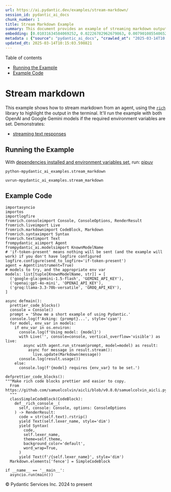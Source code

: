 ```yaml
---
url: https://ai.pydantic.dev/examples/stream-markdown/
session_id: pydantic_ai_docs
chunk_number: 1
title: Stream Markdown Example
summary: This document provides an example of streaming markdown output using the 'rich' library in the terminal. It demonstrates how to stream text responses from OpenAI and Google Gemini models, given the appropriate environment settings and dependencies.
embedding: [0.01031634584069252, 0.02226782962679863, 0.007901085540652275, -0.020183339715003967, 0.020932259038090706, -0.027709966525435448, 0.0020127170719206333, 0.007264504674822092, -0.015777206048369408, 0.023703254759311676, 0.0369466207921505, -0.0031782209407538176, -0.01676328107714653, -0.024726776406168938, 0.031454555690288544, -0.0013535133330151439, -0.007351878564804792, 0.009617355652153492, -0.00486484682187438, 0.054671015590429306, 0.044410839676856995, 0.005117606371641159, 0.03814489021897316, 0.059613876044750214, -0.014591419138014317, 0.01662597991526127, -0.040466535836458206, 0.0379951074719429, 0.02588759921491146, -0.022991783916950226, 0.00019395806884858757, -0.010416201315820217, 0.012244809418916702, -0.06745254993438721, 0.006877563893795013, -0.003476227866485715, 0.01839841902256012, -0.01970902644097805, -0.004958461504429579, 0.02603738382458687, 0.023066675290465355, -0.06915009766817093, 0.021493947133421898, 0.019047481939196587, 0.010790660046041012, 0.023166529834270477, 0.010091669857501984, -0.0011171360965818167, 0.056268706917762756, 0.052823685109615326, -0.04630809649825096, 0.011002853512763977, -0.029532333835959435, -0.030630746856331825, -0.015540048480033875, -0.012756570242345333, -0.028034497052431107, 0.0458088181912899, -0.004995907191187143, -0.05841560661792755, 0.0220181904733181, -0.030705638229846954, -0.042388759553432465, 0.034075770527124405, -0.05596914142370224, -0.018123816698789597, -0.09031951427459717, -0.014117104932665825, -0.028184281662106514, 0.008088314905762672, 0.011801700107753277, 0.004924135748296976, -0.031629305332899094, -0.01166439801454544, -0.037695541977882385, -0.045009974390268326, -0.05202483758330345, 0.027934642508625984, -0.0055139088071882725, -0.04613335058093071, 0.045259613543748856, 0.02436479926109314, -0.048205357044935226, -0.01910989172756672, -0.022080600261688232, 0.006428212858736515, -0.07509151101112366, 0.0019549881108105183, -0.025563068687915802, -0.0037321080453693867, -0.016064291819930077, 0.0007551590097136796, -0.03165426850318909, 0.028633631765842438, 0.1026516929268837, 0.05132584646344185, -0.012687919661402702, -0.027260616421699524, 0.016888100653886795, 0.04276321828365326, 0.05841560661792755, -0.022143010050058365, -0.05217462033033371, -0.015552530996501446, 0.03327692300081253, 0.010977890342473984, 0.03839452937245369, -0.0034138180781155825, -0.02301674708724022, -0.020520353689789772, -0.07229555398225784, 0.042388759553432465, 0.030231323093175888, -0.016563570126891136, -0.029432477429509163, -0.01200141105800867, 0.008107037283480167, -0.03689669445157051, -0.01015408057719469, -0.019372012466192245, -0.035423822700977325, 0.007645204663276672, -0.004290676210075617, -0.012300978414714336, -0.002961346646770835, -0.014678793027997017, 0.005304835736751556, -0.04478529840707779, -0.047356583178043365, -0.023803111165761948, 0.018523238599300385, 0.024876561015844345, 0.020120929926633835, -0.01482857670634985, 0.014354261569678783, 0.0204204972833395, -0.06031286343932152, 0.0207824744284153, -0.0075890361331403255, 0.03939308598637581, 0.007826193235814571, -0.019272157922387123, 0.02603738382458687, 0.022642288357019424, -0.02297930046916008, -0.0014635106781497598, -0.027959605678915977, -0.015427711419761181, -0.05192498117685318, -0.004409254994243383, 0.02500138059258461, 0.036347486078739166, -0.036846768110990524, 0.002324766246601939, -0.043312426656484604, 0.004992786794900894, 0.02681126445531845, 0.025163644924759865, -0.009829549118876457, -0.04203926399350166, 0.006808912847191095, 0.07898588478565216, -0.049528446048498154, 0.0020251991227269173, -0.04198933765292168, -0.011264975182712078, -0.022242864593863487, -0.0010804702760651708, -0.03921834006905556, -0.01801147870719433, 0.02419005148112774, -0.005579439457505941, -0.0037321080453693867, 0.010796901769936085, 0.023353761062026024, -0.02372821979224682, -0.0734938234090805, -0.05846553295850754, -0.012207363732159138, -0.008394123055040836, -0.022854480892419815, 0.02688615769147873, -0.0296571534126997, 0.024676848202943802, -0.045084863901138306, -0.030306216329336166, 0.01570231467485428, -0.0220181904733181, -0.010528539307415485, 0.04733162000775337, 0.013368186540901661, 0.0006701255915686488, 0.007220817729830742, 0.020046038553118706, -0.020395534113049507, -0.0296571534126997, 0.08053365349769592, -0.020183339715003967, 0.03951790928840637, 0.004593363963067532, 0.0468822680413723, 0.06845110654830933, -0.001286422717384994, -0.007258263882249594, 0.014903469011187553, -0.007888603024184704, -0.045259613543748856, 0.0022467540111392736, -0.005910211242735386, -0.00720209488645196, 0.026436805725097656, -0.01612670160830021, 0.028683559969067574, -0.023753182962536812, 0.0013464922085404396, -0.04381170496344566, -0.0019549881108105183, 0.012637991458177567, 0.01945938728749752, 0.011920278891921043, -0.054071880877017975, 0.05921445041894913, -0.007195854093879461, 0.020145894959568977, 0.01365527231246233, 0.007813711650669575, 0.03754575550556183, -0.06176077201962471, 0.009130558930337429, 0.02546321228146553, 0.06245976313948631, 0.01166439801454544, -0.027210688218474388, -0.016114220023155212, 0.02578774467110634, -0.03435037285089493, -0.024052750319242477, -0.016950510442256927, 0.01701292023062706, -0.01432929839938879, -0.003806999884545803, 0.0051519316621124744, 0.012675437144935131, -0.02030816115438938, 0.06715298444032669, 0.00034832488745450974, -0.014441635459661484, -0.06455673277378082, 0.009598632343113422, 0.022455058991909027, 0.041639842092990875, -0.02347858063876629, -0.026586590334773064, -0.047606222331523895, -0.019334567710757256, -0.0035542401019483805, -0.02880837954580784, -0.006602960638701916, -0.04388659447431564, -0.015752242878079414, -0.04009207710623741, 0.01974647119641304, -0.08662485331296921, -0.004627689253538847, 0.010690804570913315, -0.0037102645728737116, 0.008568869903683662, 0.03370131179690361, -0.01289387233555317, -0.04610838741064072, 0.03792021423578262, 0.02155635692179203, 0.009948127903044224, -0.009879477322101593, -0.05661820247769356, 0.029532333835959435, -0.013592861592769623, 0.02482663281261921, 0.015689833089709282, 0.030730603262782097, -0.019309602677822113, 0.020794957876205444, 0.04985297471284866, 0.05317318066954613, -0.03594806417822838, 0.03859424218535423, -0.011034058406949043, 0.010447406210005283, 0.009486295282840729, -0.009168004617094994, 0.025912564247846603, 0.012469485402107239, 0.013979802839457989, -0.03165426850318909, 0.010322586633265018, -0.02286696434020996, 0.04917895048856735, 0.05437144637107849, -0.016987957060337067, 0.0013886188389733434, -0.017399862408638, -0.0012747208820655942, -0.0016101737273856997, -0.004917894955724478, 0.036172740161418915, 0.027285579591989517, -0.026262057945132256, -0.00972969364374876, 0.0326777882874012, -0.0358731746673584, 0.009898199699819088, 0.02013341337442398, -0.015153108164668083, 0.0026321348268538713, 0.014441635459661484, -0.02513868175446987, 0.047606222331523895, -0.016363859176635742, 0.016114220023155212, 0.006194176152348518, 0.012213604524731636, -0.025912564247846603, 0.04056639224290848, 0.004727545194327831, -0.048854418098926544, 0.034250516444444656, 0.030131468549370766, -0.013393150642514229, -0.007620241027325392, 0.007676409557461739, -0.005376607179641724, -0.022504987195134163, -0.0076888916082680225, 0.04383666813373566, 0.012906353920698166, -0.05277375504374504, 0.02344113402068615, 0.027260616421699524, 0.0045122308656573296, 0.057516902685165405, -0.037271153181791306, -0.014291851781308651, -0.01882280595600605, 0.008855955675244331, -0.05472094193100929, -0.006958696525543928, 0.043487172573804855, 0.009661042131483555, -0.007083516102284193, -0.01917230151593685, -0.011127673089504242, 0.023141566663980484, 0.04763118550181389, 0.026262057945132256, 0.038444459438323975, -0.03275268152356148, 0.0038850121200084686, -0.014716238714754581, 0.000578851206228137, 0.013468042016029358, -0.08407852798700333, 0.01386746484786272, -0.009118076413869858, -0.005635607987642288, 0.02958226203918457, 0.02713579684495926, -0.027160760015249252, -0.022779589518904686, -0.0014385466929525137, 0.009061908349394798, 0.03192887082695961, 0.05606899410486221, 0.0063782851211726665, -0.02020830474793911, -0.03147951886057854, -0.002114133210852742, -0.004253230057656765, 0.015677349641919136, -0.015577495098114014, 0.0016226556617766619, -0.030805494636297226, 0.03602295741438866, 0.013942357152700424, 0.028883270919322968, 0.01814877986907959, 0.021493947133421898, 0.0028256052173674107, -0.000744237273465842, 0.008013422600924969, 0.04283811151981354, 0.05731719359755516, -0.04024185985326767, -0.024264944717288017, 0.02126927115023136, 0.027110831812024117, 0.02698601223528385, 0.0122510502114892, 0.026911120861768723, 0.058864954859018326, 0.003931819461286068, 0.0202457495033741, 0.0068650818429887295, -0.002391856862232089, 0.0066154426895082, 0.04965326562523842, 0.020507872104644775, 0.07354374974966049, 0.009299064986407757, -0.02461443841457367, 0.00802590511739254, 0.020607726648449898, -0.02880837954580784, 0.019646616652607918, -0.023590916767716408, -0.00980458501726389, -0.025812707841396332, -0.006287790834903717, -0.009929404594004154, 0.039293233305215836, 0.06395760178565979, -0.0053734867833554745, -0.08073335886001587, -0.002624333603307605, -0.01970902644097805, -0.038020070642232895, 0.06999886780977249, 0.029532333835959435, -0.06136135011911392, 0.027285579591989517, -0.03772050514817238, -0.0027912799268960953, -0.005960139445960522, 0.05152555927634239, 0.011876591481268406, 0.024664366617798805, -0.006059994921088219, 0.009242896921932697, 0.03841949254274368, 0.0034450229723006487, -0.046083420515060425, 0.01365527231246233, -0.02134416438639164, -0.02731054462492466, -0.02432735450565815, -0.020432980731129646, -0.02259236015379429, -0.006890045944601297, -0.019384494051337242, -0.006409490015357733, -0.03881891816854477, -0.0009470692602917552, -0.004740026779472828, -0.012475726194679737, 0.007252022624015808, -0.0018785360734909773, -2.1892199583817273e-05, 0.03899366408586502, 0.032552968710660934, 0.033576492220163345, -0.024626919999718666, 0.008225616067647934, 0.028533777222037315, -0.038119927048683167, 0.02805946208536625, -0.052574045956134796, 0.0064906226471066475, 0.054920654743909836, 0.0014557094546034932, 0.029682116582989693, -0.000949409615714103, 0.058365676552057266, -0.01896010711789131, -0.03779539465904236, -0.011564542539417744, -0.017637019976973534, -0.05996336787939072, 0.03157937526702881, 0.0011756452731788158, -0.02379062958061695, -0.010778178460896015, 0.024514583870768547, -0.0022826397325843573, -0.0032577933743596077, 0.033401742577552795, -0.011121432296931744, 0.0561189241707325, -0.016326412558555603, -0.05891488492488861, -0.020944740623235703, 0.030530890449881554, 0.020657654851675034, 0.01693802885711193, -0.0022857601288706064, -0.013630308210849762, 0.030530890449881554, -0.030306216329336166, -0.04066624864935875, 0.00737684266641736, 0.01474120281636715, -0.005183136556297541, -0.008300508372485638, -0.03749582916498184, -0.025213573127985, 0.05546985939145088, 0.0126067865639925, -0.03774546831846237, 0.01587706245481968, -0.005885247606784105, 0.019409459084272385, 0.06315875053405762, -0.05167534202337265, -0.022043153643608093, 0.04486018791794777, 0.034175626933574677, 0.01814877986907959, 0.0016819450538605452, -0.034325409680604935, 0.010172802954912186, -0.026536662131547928, 0.00018888726481236517, 0.036597128957509995, 0.010472370311617851, 0.029307657852768898, 0.008562629111111164, -0.000335452874423936, -0.007901085540652275, 0.009842030704021454, -0.03217850998044014, 0.002863051136955619, -0.010790660046041012, 0.005295474547892809, 0.008300508372485638, -0.005267390049993992, 0.011639433912932873, -0.07329411059617996, -0.008625038899481297, -0.012906353920698166, 0.00911183562129736, -0.012525653466582298, -0.040366679430007935, -0.0035199145786464214, 0.015602458268404007, -0.03782036155462265, 0.008350435644388199, -0.00818817038089037, -0.014890986494719982, -0.006858841050416231, -0.019122373312711716, -0.005161293316632509, 0.014316815882921219, 0.057516902685165405, -0.005844681058079004, 0.0214814655482769, -0.05497058108448982, 0.02151891030371189, 0.004131530877202749, -0.009767139330506325, 0.010640877299010754, 0.003005033591762185, 0.002518236869946122, -0.0047181835398077965, -0.017786802724003792, -0.0040098316967487335, 0.0085251834243536, 0.0013940796488896012, 0.02696104906499386, 0.05996336787939072, -0.032303329557180405, -0.022030672058463097, 0.008238098584115505, 0.01899755373597145, 0.004284434951841831, -0.0018067647470161319, 0.0057229818776249886, 0.032303329557180405, -0.03300232067704201, 0.008219375275075436, 0.002563484013080597, -0.01509069837629795, 0.017374897375702858, -0.004353085998445749, -0.019047481939196587, 0.004434218630194664, 0.013443078845739365, -0.034150660037994385, -0.005479583516716957, 0.01029762253165245, 0.017349934205412865, -0.017986513674259186, -0.0009969971142709255, 0.02248002216219902, -0.0036915417294949293, -0.0032858778722584248, 0.037770431488752365, -0.03599799424409866, 0.013380669057369232, 0.03956783562898636, -0.008132001385092735, -0.026112275198101997, 0.012781534343957901, 0.03487461432814598, -0.01743730716407299, -0.034924544394016266, 0.003906855825334787, 0.011633193120360374, 0.006777707953006029, 0.006808912847191095, 0.0172251146286726, -0.03914344683289528, 0.000989195890724659, -0.030031612142920494, -0.0020532836206257343, -0.017911622300744057, -0.018660539761185646, -0.03292742744088173, 0.009598632343113422, -0.046682555228471756, 0.0015641464851796627, 0.0429629310965538, -0.024639403447508812, 0.005479583516716957, 0.011782976798713207, 0.031204916536808014, 0.002033000346273184, 0.020819921046495438, 0.026836229488253593, -0.02500138059258461, -0.012026375159621239, -0.0084378095343709, 0.03402584046125412, -0.02326638624072075, 0.017961550503969193, 0.04069121181964874, 0.010409960523247719, -0.013330740854144096, -0.028084425255656242, 0.033226996660232544, -0.02101963199675083, 0.0020345605444163084, -0.049703191965818405, 0.03469986841082573, 0.013805055059492588, 0.012993727810680866, 0.0021359766833484173, 0.009823308326303959, 0.010734491981565952, -0.01576472446322441, 0.011889073997735977, 0.014841058291494846, -0.012157435528934002, 0.007170889992266893, -0.010016778483986855, 0.013056137599050999, 0.017674464732408524, 0.008999498561024666, -0.03809496387839317, -0.0033358056098222733, -0.02155635692179203, -0.005766668822616339, 0.029357586055994034, -0.022330239415168762, 0.039368122816085815, -0.036522235721349716, 0.016288967803120613, -0.047181833535432816, 0.022105563431978226, 0.00793853122740984, 0.017836730927228928, -0.02546321228146553, 0.005295474547892809, -0.04183955490589142, 0.0010742292506620288, 0.010590949095785618, -0.013293295167386532, 0.025588031858205795, -0.01839841902256012, 0.01550260279327631, -0.03682180121541023, -0.026336951181292534, 0.044086307287216187, -0.0020080364774912596, 0.03225340321660042, -0.07589036226272583, -0.015352819114923477, 0.027959605678915977, -0.010197767056524754, -0.003763312939554453, 0.009636078961193562, -0.006212898995727301, 0.029956720769405365, -0.003332685213536024, -0.026287022978067398, 0.008294266648590565, 0.011733048595488071, 0.004505990073084831, 0.031629305332899094, -0.024052750319242477, 0.01978391781449318, 0.012794015929102898, -0.10684563964605331, -0.016925547271966934, 0.0075890361331403255, -0.013892428949475288, -0.014279370196163654, 0.012544376775622368, -0.02613723836839199, -0.004621448460966349, 0.006971178576350212, 0.028334064409136772, -0.04461054876446724, -0.022217901423573494, 0.03312714025378227, -0.030231323093175888, 0.030980242416262627, -0.044985007494688034, -0.013180957175791264, 0.001656981068663299, 0.006964937783777714, 0.0022483142092823982, 0.0089682936668396, 0.008674967102706432, 0.012394593097269535, -0.03534892946481705, -0.01107774581760168, 0.0001267699699383229, -0.045509252697229385, 0.01049109362065792, 0.044660478830337524, -0.02443969063460827, -0.015203035436570644, 0.014591419138014317, -0.02621212974190712, 0.014092140831053257, -0.0245021004229784, 0.007276986725628376, 0.0007360460003837943, -0.04818039387464523, 0.023066675290465355, -0.02998168393969536, -0.0026102913543581963, -0.005367245990782976, -0.0032453113235533237, 0.0034138180781155825, -0.0058758859522640705, 0.011776736006140709, -0.03487461432814598, 0.0023575315717607737, 0.021543875336647034, -0.02105707861483097, 0.0204204972833395, -0.03612281382083893, 0.009055666625499725, 0.027260616421699524, -0.0033888539765030146, 0.003323323791846633, 0.0027085868641734123, 0.0005928934551775455, -0.017175186425447464, -0.025862636044621468, 0.00368842133320868, -0.049628302454948425, 0.004808677826076746, -0.013730163685977459, 0.013118547387421131, -0.026287022978067398, -0.012088784947991371, 0.055320076644420624, 0.011358589865267277, -0.016001882031559944, 0.007127203047275543, -0.010622153989970684, -0.03147951886057854, -0.008400363847613335, 0.0175746101886034, 0.04168976843357086, -0.03724619001150131, 0.002508875448256731, -0.0021297356579452753, 0.0170503668487072, -0.013667753897607327, 0.012831461615860462, 0.005295474547892809, -0.03594806417822838, 0.022030672058463097, 0.0490042008459568, -0.018298564478754997, -0.014354261569678783, -0.03220347315073013, -0.035323966294527054, -0.021194379776716232, -0.05671805888414383, -0.03175412490963936, 0.013917393051087856, -0.0062503451481461525, -0.007364360615611076, -0.02606234699487686, 0.009885718114674091, -0.08243090659379959, -0.011726807802915573, -0.012725365348160267, -0.005123847629874945, 0.01643875055015087, -0.016288967803120613, 0.007732578553259373, 0.014591419138014317, -0.004612086806446314, -0.022417612373828888, -0.002156259724870324, -0.016114220023155212, -0.026237094774842262, -0.027410399168729782, 0.012388352304697037, -0.02933262288570404, 0.031704194843769073, -0.054421376436948776, 0.01932208426296711, -0.02933262288570404, -0.032902464270591736, -0.017874177545309067, -0.020607726648449898, 0.023104120045900345, -0.0026258938014507294, -0.02372821979224682, 0.00697741936892271, 0.011127673089504242, 0.024239979684352875, 0.015452675521373749, 0.009941887110471725, 0.0038694096729159355, -0.004053518641740084, -0.034999433904886246, -0.014092140831053257, 0.03537389263510704, -0.007283227518200874, 0.042813148349523544, 0.043387316167354584, -0.022355202585458755, -0.024814151227474213, -0.039268266409635544, -0.004459182731807232, -0.016151664778590202, 0.04733162000775337, -0.01220112293958664, -0.03182901442050934, -0.025338392704725266, -0.00690876878798008, 0.00038479562499560416, -0.02028319612145424, 0.03821978345513344, -0.010659599676728249, 0.02234272100031376, 0.029781972989439964, 0.045509252697229385, -0.06645399332046509, 0.017911622300744057, -0.014504045248031616, 0.040042150765657425, -0.0057479459792375565, -0.017212633043527603, 0.016101736575365067, 0.01541522890329361, -0.022929374128580093, -0.01182666327804327, 0.002633695024996996, -0.008400363847613335, -0.051725272089242935, -0.03497447073459625, 0.014142069034278393, 0.010878033936023712, 0.008206893689930439, -0.027285579591989517, -0.00011994389933533967, -0.0028287258464843035, 0.005591921042650938, 0.019596688449382782, -0.027410399168729782, -0.00016060781490523368, 0.0507766418159008, -0.05367245897650719, -0.0018098852597177029, 0.041215453296899796, -0.018673023208975792, -0.012531895190477371, 0.0125194126740098, -0.024377280846238136, -0.020894812420010567, 0.035498712211847305, 0.029357586055994034, -0.009136799722909927, 0.0013464922085404396, -0.004449821077287197, -0.03966769203543663, -0.01056598499417305, -0.04144012928009033, 0.010684563778340816, 0.012613027356564999, -0.002566604409366846, 0.050801604986190796, 0.004318760707974434, 0.008175688795745373, 0.018847770988941193, -0.007095998153090477, 0.04321257025003433, -0.03654719889163971, -0.04311271384358406, -0.027285579591989517, -0.015040770173072815, 0.010984131135046482, 0.005947657395154238, -0.021468983963131905, 0.0019347048364579678, -0.007351878564804792, -0.014466599561274052, 0.0596638023853302, -0.032053690403699875, -0.04905413091182709, 0.012276014313101768, 0.007476698141545057, -0.01726256124675274, 0.0078012291342020035, -0.00930530671030283, -0.023129085078835487, -0.009511258453130722, -0.01718766801059246, -0.004861725959926844, -0.008812268264591694, -0.013929875567555428, 0.019896255806088448, 0.019509313628077507, -0.015565012581646442, 0.026012418791651726, 0.01566486805677414, -0.024589475244283676, 0.02578774467110634, 0.02248002216219902, -0.04655773565173149, -0.023066675290465355, -0.0018270479049533606, -0.034425266087055206, 0.001393299549818039, 0.010447406210005283, -0.03108009696006775, 0.0032172270584851503, 0.00059718411648646, 0.017924103885889053, -0.014429153874516487, 0.02706090360879898, 0.016850655898451805, -0.0005238525336608291, -0.01811133325099945, -0.007901085540652275, 0.024090196937322617, 0.031729161739349365, -0.014441635459661484, -0.06974922865629196, 0.0436868853867054, -0.0440363809466362, 0.007863638922572136, 0.03597302734851837, -0.0058883680030703545, -0.02596249058842659, 0.02638687752187252, -0.0161641463637352, -0.003635372966527939, -0.022742142900824547, -0.02671140991151333, -0.024202533066272736, -0.03242814913392067, 0.027934642508625984, 0.03772050514817238, -0.005841560661792755, 0.00886219646781683, 0.020832402631640434, 0.03697158768773079, -0.017836730927228928, 0.012176158837974072, 0.03177908807992935, -0.005170654971152544, 0.029382551088929176, -0.008762340992689133, 0.009324029088020325, 0.022005707025527954, -0.03891877457499504, 0.0011647235369309783, 0.016650943085551262, -0.02898312732577324, 0.017711911350488663, 0.016176629811525345, -0.021606285125017166, 0.00610056146979332, 0.026436805725097656, 0.014017248526215553, 0.019908737391233444, 0.09286583214998245, -0.0001243320875801146, -0.003928699064999819, 0.01182666327804327, 0.010915480554103851, 0.018847770988941193, 0.01789914071559906, -0.037695541977882385, -0.028034497052431107, 0.040791068226099014, -0.021107006818056107, 0.006715298164635897, 0.003778915386646986, -0.0021000909619033337, -0.02453954704105854, 0.001001677825115621, -0.005186257418245077, 0.03637245297431946, -0.009192968718707561, -0.0013254288351163268, -0.029432477429509163, 0.019584206864237785, -0.0014229442458599806, -0.01726256124675274, -0.006297152489423752, -0.027834786102175713, -9.693027823232114e-05, -0.013517970219254494, 0.008381640538573265, 0.01191403716802597, 0.00225455523468554, 0.014042212627828121, 0.023004265502095222, 0.007932290434837341, 0.021256789565086365, -0.012132472358644009, -0.016675908118486404, -0.01218239963054657, 0.027110831812024117, -0.0220181904733181, -0.02386552095413208, 0.0025744056329131126, 0.02340368740260601, 0.0008409725269302726, -0.006715298164635897, 0.028583703562617302, 0.01601436361670494, -0.012126230634748936, 0.01960917003452778, 0.03132973611354828, 0.014791131019592285, 0.0532730333507061, -0.019908737391233444, -0.005214341916143894, -0.011383553966879845, 0.021718623116612434, 0.03784532472491264, -0.015814652666449547, 0.021431537345051765, 0.013542934320867062, 0.028783416375517845, -0.011371071450412273, -0.012600545771420002, 0.024389764294028282, 0.013268331065773964, 0.036422379314899445, 0.01516558974981308, -0.020932259038090706, 0.0031891425605863333, -0.004493508022278547, -0.022754626348614693, 0.004515351727604866, 0.0043562063947319984, 0.04528457671403885, -0.017749356105923653, 0.007807470392435789, -0.0034106974489986897, 0.04141516610980034, -0.017000438645482063, 0.0018083249451592565, -0.0042625917121768, -0.021406574174761772, 0.003005033591762185, -0.014117104932665825, -0.023703254759311676, 0.03547374904155731, -0.01063463557511568, -0.012263532727956772, 0.003863168880343437, -0.017399862408638, -0.02322893962264061, -0.042613435536623, -0.009648560546338558, 0.03068067505955696, 0.026187166571617126, 0.022105563431978226, -0.013642789795994759, -0.011751771904528141, 0.019222229719161987, 0.004016072954982519, 0.009242896921932697, 0.007607758976519108, 0.010940443724393845, -0.02688615769147873, -0.0023403686936944723, 0.005236185155808926, 0.005086401477456093, 0.0031782209407538176, 7.898744661360979e-05, 0.012419557198882103, 0.016401303932070732, -0.062309980392456055, 0.027934642508625984, 0.012232327833771706, -0.032552968710660934, -0.018273599445819855, -0.0028474486898630857, -0.0036572162061929703, -0.01441667228937149, -0.0211319699883461, -0.01861061342060566, -0.0032421909272670746, -0.0009876356925815344, -0.02731054462492466, -0.007695132866501808, 0.030980242416262627, -0.002371573820710182, 0.020732546225190163, -0.00332020316272974, -0.01022897195070982, -0.010541020892560482, 0.007982217706739902, 0.02326638624072075, -0.019634133204817772, 0.01074073277413845, -0.01054726168513298, 0.01683817431330681, 0.006790190003812313, -0.0005410152371041477, -0.00024944430333562195, -0.05302339419722557, -0.011296180076897144, 0.0010367833310738206, -0.028683559969067574, -0.003295239293947816, -0.0376456119120121, -0.018373455852270126, 0.0020595246460288763, 0.028359029442071915, -0.002465188503265381, -0.03387605771422386, 0.0001839139877120033, 0.024065231904387474, 0.0002685573126655072, 0.06435701996088028, 0.006559273693710566, 0.006627924274653196, 0.019983628764748573, 0.026262057945132256, 0.024988897144794464, 0.010447406210005283, 0.0025868876837193966, -0.008000941015779972, -0.006883804686367512, 0.002594688907265663, 0.019409459084272385, 0.016775764524936676, -0.003654095809906721, 0.021818477660417557, -0.006031910423189402, 0.036846768110990524, 0.014316815882921219, 0.016139183193445206, 0.009311547502875328, 0.013293295167386532, 0.020445462316274643, 0.014516527764499187, -0.028933199122548103, 0.026661481708288193, 0.012544376775622368, 0.00937395729124546, -0.006066236179322004, 0.022579878568649292, 0.07534115016460419, 0.03846942260861397, -0.0557694286108017, -0.00011038739467039704, 0.014017248526215553, -0.022629806771874428, 0.021643729880452156, -0.009436367079615593, -0.010952926240861416, -0.03083045780658722, 0.008219375275075436, 0.010541020892560482, 0.013243366964161396, -0.026611553505063057, -0.019896255806088448, 0.009810825809836388, 0.01566486805677414, 0.0072395410388708115, -0.008369158953428268, 0.012163677252829075, -0.004546556621789932, 0.00444045988842845, 0.007127203047275543, 0.023640844970941544, -0.0010531659936532378, 0.03504936397075653, -0.009698488749563694, 0.025563068687915802, 0.05317318066954613, 0.0123446648940444, 0.04493508115410805, -0.009236655198037624, 0.013380669057369232, -0.0077013736590743065, 0.014216960407793522, 0.003441902343183756, -0.01811133325099945, -0.014391708187758923, 0.010072947479784489, -0.014653828926384449, 0.028433920815587044, 0.0021921454463154078, -0.0027179482858628035, 0.006590478587895632, 0.013131028972566128, -0.008487737737596035, -0.005002148449420929, 0.016850655898451805, -0.013218402862548828, 0.0379951074719429, 0.01593947224318981, -0.012781534343957901, -0.028134353458881378, -0.010366273112595081, 0.012363388203084469, -0.035748355090618134, 0.008312989957630634, -0.0026851831935346127, -0.02603738382458687, -0.03250304237008095, -0.0014276249567046762, 0.0300066489726305, 0.01896010711789131, 0.019222229719161987, 0.01015408057719469, 0.023166529834270477, 0.02180599607527256, 0.00022057976457290351, 0.01899755373597145, -0.011414758861064911, 0.002607170958071947, 0.003650975413620472, -0.02748529054224491, -0.025525622069835663, 0.008568869903683662, -0.003053401131182909, 0.011470927856862545, -0.011882832273840904, -0.017037885263562202, -0.04471040517091751, 0.04401141405105591, 0.011814181692898273, -0.018885215744376183, 0.00047431475832127035, -0.012750329449772835, -0.005058316979557276, 0.006621683482080698, -0.036172740161418915, 0.005229944363236427, -0.038519348949193954, -0.026112275198101997, 0.014067176729440689, 0.021693658083677292, -0.004278194159269333, -0.018048923462629318, 0.008824750781059265, 0.021681176498532295, 0.007645204663276672, -0.003654095809906721, 0.006840117741376162, -0.025563068687915802, 0.018048923462629318, -0.00028259953251108527, 0.003588565392419696, -0.026686444878578186, -0.00396926561370492, 0.00012228426930960268, -0.009011980146169662, -0.0006291691679507494, 0.00553887290880084, -0.001038343645632267, -0.012968763709068298, 0.034325409680604935, 0.026361914351582527, -0.00455591781064868, 0.047506365925073624, 0.014928432181477547, -0.010303863324224949, 0.006397007964551449, -0.030356144532561302, 0.029682116582989693, -0.03177908807992935, 0.005186257418245077, -0.004100325983017683, 0.015540048480033875, 0.011645675636827946, -0.01801147870719433, -0.01832352764904499, -0.0068650818429887295, -0.016526123508810997, -0.012513171881437302, 0.003953663166612387, -0.029357586055994034, 0.00762648181989789, -0.01910989172756672, 0.0033982153981924057, -0.021256789565086365, 0.009954368695616722, 0.011121432296931744, 0.0202457495033741, 0.014129586517810822, 0.0012333743507042527, -0.002735110931098461, -0.013168475590646267, 0.007738819345831871, 0.02105707861483097, -0.012569340877234936, 0.01440418977290392, 0.00010892466525547206, -0.016713352873921394, 0.016576051712036133, 0.005476463120430708, -0.024589475244283676, -0.014316815882921219, -0.015889544039964676, 0.014903469011187553, 0.01583961583673954, 0.005885247606784105, -0.007838674820959568, -0.0015040769940242171, -0.034150660037994385, -0.0027366713620722294, 0.010884275659918785, 0.005264269653707743, 0.006877563893795013, 0.011701843701303005, 0.029632190242409706, 0.010035501793026924, -0.028633631765842438, 0.03135469928383827, 0.043986450880765915, -0.03572338819503784, -0.02815931662917137, 0.0264617707580328, 0.022529950365424156, 0.0020532836206257343, -0.013305776752531528, 0.004630809649825096, 0.009879477322101593, -0.013305776752531528, -0.0010999733349308372, -0.0077013736590743065, -0.024339836090803146, -0.006094320211559534, 0.008425327949225903, 0.037945181131362915, 0.012481966987252235, -0.00012481966405175626, 0.01303117349743843, 0.012045098468661308, 0.009274101816117764, -0.014266888611018658, -0.009149282239377499, 0.006415730807930231, -0.018198708072304726, -0.007189612835645676, 0.024102678522467613, 0.03402584046125412, -0.01220112293958664, -0.013705199584364891, 0.007370601408183575, 0.021568838506937027, -0.008893401362001896, 0.00655303243547678, 0.02013341337442398, 0.01289387233555317, -0.021331680938601494, -0.0032141064293682575, -0.006081838626414537, 0.04134027287364006, -0.01441667228937149, -0.018710467964410782, 0.017037885263562202, -0.02205563522875309, -0.003139214590191841, -0.004331242758780718, 0.002566604409366846, -0.015465157106518745, -0.0031407750211656094, -0.020432980731129646, 0.012806498445570469, 0.03387605771422386, 0.03050592727959156, -0.013642789795994759, -0.040890924632549286, -0.02517612650990486, -0.03639741614460945, -0.002802201546728611, 0.005020871292799711, 0.013355704955756664, 0.008712412789463997, -0.024726776406168938, -0.007283227518200874, -0.0019471868872642517, -0.008381640538573265, 0.02588759921491146, -0.012481966987252235, 0.003972386009991169, -0.019347049295902252, -0.008181929588317871, -0.00383508438244462, -0.00236533279530704, -0.0076888916082680225, -0.025475693866610527, -0.014366744086146355, 0.014616383239626884, 0.04124042019248009, 0.019097410142421722, -0.008868437260389328, -0.00868120789527893, -0.012818980030715466, 0.008132001385092735, 0.0023575315717607737, -0.027285579591989517, -0.010310105048120022, -0.00146975158713758, -0.011121432296931744, 0.024914005771279335, 0.015178072266280651, -0.0021000909619033337, -0.023590916767716408, 0.01012287475168705, -0.017961550503969193, 0.012906353920698166, -0.007657686714082956, 0.036672018468379974, -0.022642288357019424, 0.010360032320022583, -0.02950737066566944, -0.012294737622141838, -0.012681678868830204, -0.025762779638171196, -0.007720096502453089, 0.023041710257530212, 0.006397007964551449, 0.027285579591989517, 0.03737100958824158, 0.013967321254312992, 0.020432980731129646, -0.03669698163866997, -0.0078012291342020035, 0.02517612650990486, -1.6906726159504615e-05, 0.012619268149137497, 0.005417173728346825, 0.036672018468379974, 0.048030607402324677, 0.01672583632171154, 0.005311076994985342, -0.012881389819085598, 0.008150724694132805, -0.005301715340465307, -0.004992786794900894, 0.011140155605971813, -0.014566455036401749, -0.002441784832626581, -0.003501191735267639, -0.028134353458881378, 0.0037539515178650618, 0.05841560661792755, 0.02013341337442398, 0.01029762253165245, 0.01982136443257332, 0.04019193351268768, 0.02053283527493477, 0.02883334457874298, -0.03809496387839317, 0.002639936050400138, 0.030955277383327484, 0.017661983147263527, -0.012319701723754406, -0.021444018930196762, -0.011027817614376545, 0.010746973566710949, -0.012388352304697037, -0.01935953088104725, 0.018061406910419464, -0.011321144178509712, -0.015864580869674683, 0.00737684266641736, -0.020195823162794113, 0.013455560430884361, 0.023640844970941544, 0.019634133204817772, -0.03435037285089493, -0.023066675290465355, 0.0014471280155703425, 0.008943329565227032, -0.003317082766443491, -0.02045794390141964, 0.021818477660417557, 0.0028287258464843035, -0.007120962254703045, -0.015365301631391048, 0.005570077802985907, -0.03317706659436226, 0.02915787510573864, 0.009991814382374287, 0.0078012291342020035, 0.03489958122372627, 0.014204478822648525, -0.019022516906261444, 0.009586150757968426, 0.04421112686395645, -0.026761338114738464, -0.02234272100031376, -0.03187894448637962, -0.04099078103899956, 0.02613723836839199, 0.02176855131983757, -0.061211567372083664, -0.006871322635561228, -0.015115661546587944, -0.0035292762331664562, 0.0007395565626211464, 0.00695245573297143, 0.01942194066941738, -0.005760427564382553, -0.01605181023478508, -0.03420059010386467]
metadata : {"source": "pydantic_ai_docs", "crawled_at": "2025-03-14T10:15:03.598821", "url_path": "/examples/stream-markdown/", "chunk_size": 3079}
updated_dt: 2025-03-14T10:15:03.598821
---
```

Table of contents 
  * [ Running the Example  ](https://ai.pydantic.dev/examples/stream-markdown/#running-the-example)
  * [ Example Code  ](https://ai.pydantic.dev/examples/stream-markdown/#example-code)


# Stream markdown
This example shows how to stream markdown from an agent, using the [`rich`](https://github.com/Textualize/rich) library to highlight the output in the terminal.
It'll run the example with both OpenAI and Google Gemini models if the required environment variables are set.
Demonstrates:
  * [streaming text responses](https://ai.pydantic.dev/results/#streaming-text)


## Running the Example
With [dependencies installed and environment variables set](https://ai.pydantic.dev/examples/#usage), run:
[pip](https://ai.pydantic.dev/examples/stream-markdown/#__tabbed_1_1)[uv](https://ai.pydantic.dev/examples/stream-markdown/#__tabbed_1_2)
```
python-mpydantic_ai_examples.stream_markdown

```

```
uvrun-mpydantic_ai_examples.stream_markdown

```

## Example Code
```
importasyncio
importos
importlogfire
fromrich.consoleimport Console, ConsoleOptions, RenderResult
fromrich.liveimport Live
fromrich.markdownimport CodeBlock, Markdown
fromrich.syntaximport Syntax
fromrich.textimport Text
frompydantic_aiimport Agent
frompydantic_ai.modelsimport KnownModelName
# 'if-token-present' means nothing will be sent (and the example will work) if you don't have logfire configured
logfire.configure(send_to_logfire='if-token-present')
agent = Agent(instrument=True)
# models to try, and the appropriate env var
models: list[tuple[KnownModelName, str]] = [
  ('google-gla:gemini-1.5-flash', 'GEMINI_API_KEY'),
  ('openai:gpt-4o-mini', 'OPENAI_API_KEY'),
  ('groq:llama-3.3-70b-versatile', 'GROQ_API_KEY'),
]

async defmain():
  prettier_code_blocks()
  console = Console()
  prompt = 'Show me a short example of using Pydantic.'
  console.log(f'Asking: {prompt}...', style='cyan')
  for model, env_var in models:
    if env_var in os.environ:
      console.log(f'Using model: {model}')
      with Live('', console=console, vertical_overflow='visible') as live:
        async with agent.run_stream(prompt, model=model) as result:
          async for message in result.stream():
            live.update(Markdown(message))
      console.log(result.usage())
    else:
      console.log(f'{model} requires {env_var} to be set.')

defprettier_code_blocks():
"""Make rich code blocks prettier and easier to copy.
  From https://github.com/samuelcolvin/aicli/blob/v0.8.0/samuelcolvin_aicli.py#L22
  """
  classSimpleCodeBlock(CodeBlock):
    def__rich_console__(
      self, console: Console, options: ConsoleOptions
    ) -> RenderResult:
      code = str(self.text).rstrip()
      yield Text(self.lexer_name, style='dim')
      yield Syntax(
        code,
        self.lexer_name,
        theme=self.theme,
        background_color='default',
        word_wrap=True,
      )
      yield Text(f'/{self.lexer_name}', style='dim')
  Markdown.elements['fence'] = SimpleCodeBlock

if __name__ == '__main__':
  asyncio.run(main())

```

© Pydantic Services Inc. 2024 to present